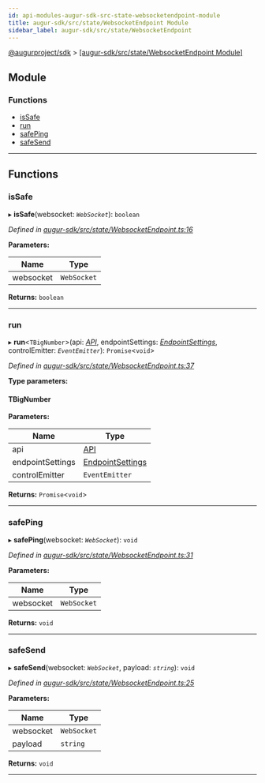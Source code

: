 ```yaml
---
id: api-modules-augur-sdk-src-state-websocketendpoint-module
title: augur-sdk/src/state/WebsocketEndpoint Module
sidebar_label: augur-sdk/src/state/WebsocketEndpoint
---
```


[@augurproject/sdk](api-readme.md) > [[augur-sdk/src/state/WebsocketEndpoint Module]](api-modules-augur-sdk-src-state-websocketendpoint-module.md)

## Module

### Functions

* [isSafe](api-modules-augur-sdk-src-state-websocketendpoint-module.md#issafe)
* [run](api-modules-augur-sdk-src-state-websocketendpoint-module.md#run)
* [safePing](api-modules-augur-sdk-src-state-websocketendpoint-module.md#safeping)
* [safeSend](api-modules-augur-sdk-src-state-websocketendpoint-module.md#safesend)

---

## Functions

<a id="issafe"></a>

###  isSafe

▸ **isSafe**(websocket: *`WebSocket`*): `boolean`

*Defined in [augur-sdk/src/state/WebsocketEndpoint.ts:16](https://github.com/AugurProject/augur/blob/1e1466f1d3/packages/augur-sdk/src/state/WebsocketEndpoint.ts#L16)*

**Parameters:**

| Name | Type |
| ------ | ------ |
| websocket | `WebSocket` |

**Returns:** `boolean`

___
<a id="run"></a>

###  run

▸ **run**<`TBigNumber`>(api: *[API](api-classes-augur-sdk-src-state-getter-api-api.md)*, endpointSettings: *[EndpointSettings](api-interfaces-augur-sdk-src-state-getter-types-endpointsettings.md)*, controlEmitter: *`EventEmitter`*): `Promise`<`void`>

*Defined in [augur-sdk/src/state/WebsocketEndpoint.ts:37](https://github.com/AugurProject/augur/blob/1e1466f1d3/packages/augur-sdk/src/state/WebsocketEndpoint.ts#L37)*

**Type parameters:**

#### TBigNumber 
**Parameters:**

| Name | Type |
| ------ | ------ |
| api | [API](api-classes-augur-sdk-src-state-getter-api-api.md) |
| endpointSettings | [EndpointSettings](api-interfaces-augur-sdk-src-state-getter-types-endpointsettings.md) |
| controlEmitter | `EventEmitter` |

**Returns:** `Promise`<`void`>

___
<a id="safeping"></a>

###  safePing

▸ **safePing**(websocket: *`WebSocket`*): `void`

*Defined in [augur-sdk/src/state/WebsocketEndpoint.ts:31](https://github.com/AugurProject/augur/blob/1e1466f1d3/packages/augur-sdk/src/state/WebsocketEndpoint.ts#L31)*

**Parameters:**

| Name | Type |
| ------ | ------ |
| websocket | `WebSocket` |

**Returns:** `void`

___
<a id="safesend"></a>

###  safeSend

▸ **safeSend**(websocket: *`WebSocket`*, payload: *`string`*): `void`

*Defined in [augur-sdk/src/state/WebsocketEndpoint.ts:25](https://github.com/AugurProject/augur/blob/1e1466f1d3/packages/augur-sdk/src/state/WebsocketEndpoint.ts#L25)*

**Parameters:**

| Name | Type |
| ------ | ------ |
| websocket | `WebSocket` |
| payload | `string` |

**Returns:** `void`

___

